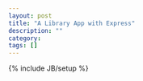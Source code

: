 ```yaml
---
layout: post
title: "A Library App with Express"
description: ""
category: 
tags: []
---
```

{% include JB/setup %}
